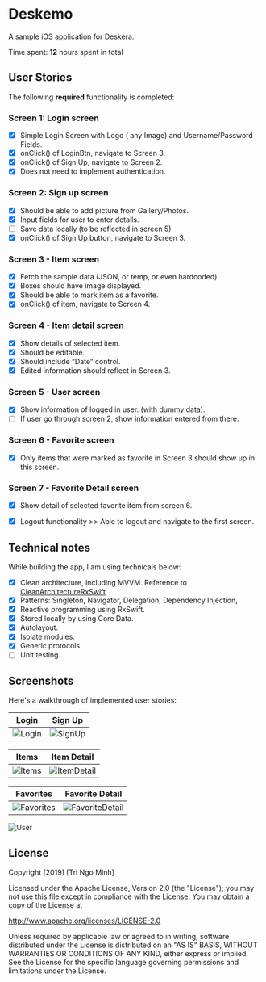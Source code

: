 # Deskemo
A sample iOS application for Deskera. 

Time spent: **12** hours spent in total

## User Stories

The following **required** functionality is completed:

### Screen 1: Login screen
- [x] Simple Login Screen with Logo ( any Image) and Username/Password Fields.
- [x] onClick() of LoginBtn, navigate to Screen 3.
- [x] onClick() of Sign Up, navigate to Screen 2.
- [x] Does not need to implement authentication.

### Screen 2: Sign up screen
- [x] Should be able to add picture from
Gallery/Photos.
- [x] Input fields for user to enter details.
- [ ] Save data locally (to be reflected in screen 5)
- [x] onClick() of Sign Up button, navigate to
Screen 3.

### Screen 3 - Item screen
- [x] Fetch the sample data (JSON, or temp, or even hardcoded)
- [x] Boxes should have image displayed.
- [x] Should be able to mark item as a favorite.
- [x] onClick() of item, navigate to Screen 4.

### Screen 4 - Item detail screen
- [x] Show details of selected item.
- [x] Should be editable.
- [x] Should include “Date” control.
- [x] Edited information should reflect in Screen 3.

### Screen 5 - User screen
- [x] Show information of logged in user. (with dummy data).
- [ ] If user go through screen 2, show information
entered from there.

### Screen 6 - Favorite screen
- [x] Only items that were marked as favorite in Screen 3 should show up in this screen.

### Screen 7 - Favorite Detail screen
- [x] Show detail of selected favorite item from screen 6.
- [x] Logout functionality >> Able to logout and navigate to the first
screen.


## Technical notes

While building the app, I am using technicals below:

- [x] Clean architecture, including MVVM. Reference to [CleanArchitectureRxSwift](https://github.com/sergdort/CleanArchitectureRxSwift)
- [x] Patterns: Singleton, Navigator, Delegation, Dependency Injection, 
- [x] Reactive programming using RxSwift.
- [x] Stored locally by using Core Data.
- [x] Autolayout.
- [x] Isolate modules.
- [x] Generic protocols.
- [ ] Unit testing.

## Screenshots

Here's a walkthrough of implemented user stories:

Login                              |  Sign Up
:---------------------------------:|:-------------------------:
![Login](screenshots/login.png)    |  ![SignUp](screenshots/signup.png)

Items                              |  Item Detail
:---------------------------------:|:-------------------------:
![Items](screenshots/items.png)    |  ![ItemDetail](screenshots/item.png)

Favorites                               |  Favorite Detail
:--------------------------------------:|:-------------------------:
![Favorites](screenshots/favorites.png) |  ![FavoriteDetail](screenshots/favorite.png)


![User](screenshots/user.png) 


## License

Copyright [2019] [Tri Ngo Minh]

Licensed under the Apache License, Version 2.0 (the "License");
you may not use this file except in compliance with the License.
You may obtain a copy of the License at

http://www.apache.org/licenses/LICENSE-2.0

Unless required by applicable law or agreed to in writing, software
distributed under the License is distributed on an "AS IS" BASIS,
WITHOUT WARRANTIES OR CONDITIONS OF ANY KIND, either express or implied.
See the License for the specific language governing permissions and
limitations under the License.

